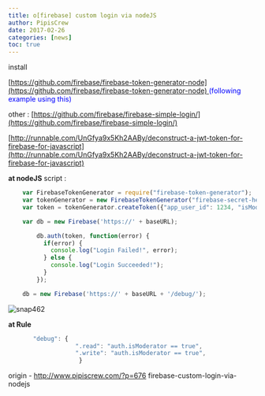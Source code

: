 ```yaml
---
title: o[firebase] custom login via nodeJS
author: PipisCrew
date: 2017-02-26
categories: [news]
toc: true
---
```


install

[https://github.com/firebase/firebase-token-generator-node](https://github.com/firebase/firebase-token-generator-node) <span style="color: #0000ff;">(following example using this)</span>

other :
[https://github.com/firebase/firebase-simple-login/](https://github.com/firebase/firebase-simple-login/)

[http://runnable.com/UnGfya9x5Kh2AABy/deconstruct-a-jwt-token-for-firebase-for-javascript](http://runnable.com/UnGfya9x5Kh2AABy/deconstruct-a-jwt-token-for-firebase-for-javascript)

**at nodeJS** script :

```js
    var FirebaseTokenGenerator = require("firebase-token-generator");
    var tokenGenerator = new FirebaseTokenGenerator("firebase-secret-here"); //see picture
    var token = tokenGenerator.createToken({"app_user_id": 1234, "isModerator": true });

    var db = new Firebase('https://' + baseURL);

		db.auth(token, function(error) {
		  if(error) {
		    console.log("Login Failed!", error);
		  } else {
		    console.log("Login Succeeded!");
		  }
		});

    db = new Firebase('https://' + baseURL + '/debug/');
```

![](https://www.pipiscrew.com/wp-content/uploads/2014/01/snap462.png "snap462")

**at Rule**

```js
       "debug": {
                   ".read": "auth.isModerator == true",
                   ".write": "auth.isModerator == true",
                    }
```

origin - http://www.pipiscrew.com/?p=676 firebase-custom-login-via-nodejs
